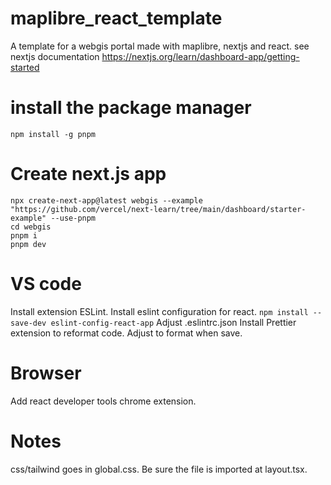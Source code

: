 # maplibre_react_template
A template for a webgis portal made with maplibre, nextjs and react.
see nextjs documentation https://nextjs.org/learn/dashboard-app/getting-started

# install the package manager 
```npm install -g pnpm```

# Create next.js app
```
npx create-next-app@latest webgis --example "https://github.com/vercel/next-learn/tree/main/dashboard/starter-example" --use-pnpm
cd webgis
pnpm i
pnpm dev
```
# VS code

Install extension ESLint.
Install eslint configuration for react.
```npm install --save-dev eslint-config-react-app```
Adjust .eslintrc.json
Install Prettier extension to reformat code. Adjust to format when save.

# Browser
Add react developer tools chrome extension.

# Notes
css/tailwind goes in global.css. Be sure the file is imported at layout.tsx.